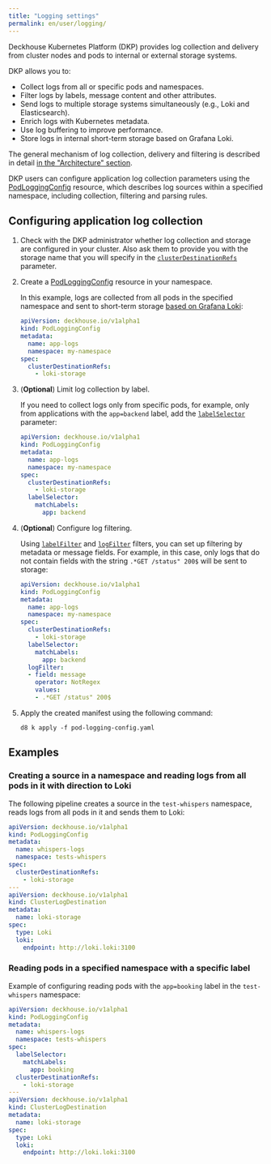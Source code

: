 ```yaml
---
title: "Logging settings"
permalink: en/user/logging/
---
```


Deckhouse Kubernetes Platform (DKP) provides log collection and delivery from cluster nodes and pods
to internal or external storage systems.

DKP allows you to:

- Collect logs from all or specific pods and namespaces.
- Filter logs by labels, message content and other attributes.
- Send logs to multiple storage systems simultaneously (e.g., Loki and Elasticsearch).
- Enrich logs with Kubernetes metadata.
- Use log buffering to improve performance.
- Store logs in internal short-term storage based on Grafana Loki.

The general mechanism of log collection, delivery and filtering is described in detail [in the "Architecture" section](../architecture/logging/delivery.html).

DKP users can configure application log collection parameters using the [PodLoggingConfig](/modules/log-shipper/cr.html#podloggingconfig) resource, which describes log sources within a specified namespace, including collection, filtering and parsing rules.

## Configuring application log collection

1. Check with the DKP administrator whether log collection and storage are configured in your cluster.
   Also ask them to provide you with the storage name that you will specify in the [`clusterDestinationRefs`](/modules/log-shipper/cr.html#podloggingconfig-v1alpha1-spec-clusterdestinationrefs) parameter.
1. Create a [PodLoggingConfig](/modules/log-shipper/cr.html#podloggingconfig) resource in your namespace.

   In this example, logs are collected from all pods in the specified namespace
   and sent to short-term storage [based on Grafana Loki](../admin/configuration/logging/storage.html):

   ```yaml
   apiVersion: deckhouse.io/v1alpha1
   kind: PodLoggingConfig
   metadata:
     name: app-logs
     namespace: my-namespace
   spec:
     clusterDestinationRefs:
       - loki-storage
   ```

1. (**Optional**) Limit log collection by label.

   If you need to collect logs only from specific pods,
   for example, only from applications with the `app=backend` label, add the [`labelSelector`](/modules/log-shipper/cr.html#podloggingconfig-v1alpha1-spec-labelselector) parameter:

   ```yaml
   apiVersion: deckhouse.io/v1alpha1
   kind: PodLoggingConfig
   metadata:
     name: app-logs
     namespace: my-namespace
   spec:
     clusterDestinationRefs:
       - loki-storage
     labelSelector:
       matchLabels:
         app: backend
   ```

1. (**Optional**) Configure log filtering.

   Using [`labelFilter`](/modules/log-shipper/cr.html#podloggingconfig-v1alpha1-spec-labelfilter) and [`logFilter`](/modules/log-shipper/cr.html#podloggingconfig-v1alpha1-spec-logfilter) filters, you can set up filtering by metadata or message fields.
   For example, in this case, only logs that do not contain fields with the string `.*GET /status" 200$` will be sent to storage:

   ```yaml
   apiVersion: deckhouse.io/v1alpha1
   kind: PodLoggingConfig
   metadata:
     name: app-logs
     namespace: my-namespace
   spec:
     clusterDestinationRefs:
       - loki-storage
     labelSelector:
       matchLabels:
         app: backend
     logFilter:
     - field: message
       operator: NotRegex
       values:
       - .*GET /status" 200$
   ```

1. Apply the created manifest using the following command:

   ```shell
   d8 k apply -f pod-logging-config.yaml
   ```

## Examples

### Creating a source in a namespace and reading logs from all pods in it with direction to Loki

The following pipeline creates a source in the `test-whispers` namespace, reads logs from all pods in it and sends them to Loki:

```yaml
apiVersion: deckhouse.io/v1alpha1
kind: PodLoggingConfig
metadata:
  name: whispers-logs
  namespace: tests-whispers
spec:
  clusterDestinationRefs:
    - loki-storage
---
apiVersion: deckhouse.io/v1alpha1
kind: ClusterLogDestination
metadata:
  name: loki-storage
spec:
  type: Loki
  loki:
    endpoint: http://loki.loki:3100
```

### Reading pods in a specified namespace with a specific label

Example of configuring reading pods with the `app=booking` label in the `test-whispers` namespace:

```yaml
apiVersion: deckhouse.io/v1alpha1
kind: PodLoggingConfig
metadata:
  name: whispers-logs
  namespace: tests-whispers
spec:
  labelSelector:
    matchLabels:
      app: booking
  clusterDestinationRefs:
    - loki-storage
---
apiVersion: deckhouse.io/v1alpha1
kind: ClusterLogDestination
metadata:
  name: loki-storage
spec:
  type: Loki
  loki:
    endpoint: http://loki.loki:3100
```
